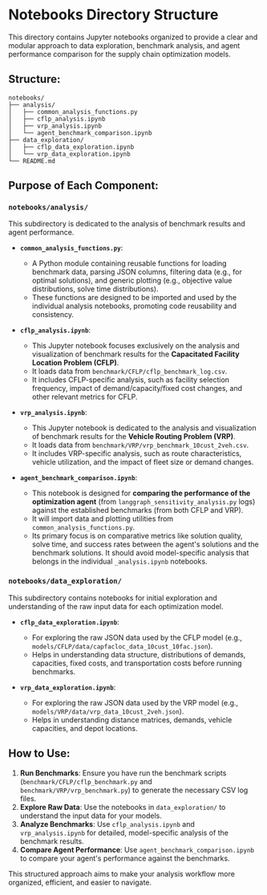 # Notebooks Directory Structure

This directory contains Jupyter notebooks organized to provide a clear and modular approach to data exploration, benchmark analysis, and agent performance comparison for the supply chain optimization models.

## Structure:

```
notebooks/
├── analysis/
│   ├── common_analysis_functions.py
│   ├── cflp_analysis.ipynb
│   ├── vrp_analysis.ipynb
│   └── agent_benchmark_comparison.ipynb
├── data_exploration/
│   ├── cflp_data_exploration.ipynb
│   └── vrp_data_exploration.ipynb
└── README.md
```

## Purpose of Each Component:

### `notebooks/analysis/`

This subdirectory is dedicated to the analysis of benchmark results and agent performance.

*   **`common_analysis_functions.py`**:
    *   A Python module containing reusable functions for loading benchmark data, parsing JSON columns, filtering data (e.g., for optimal solutions), and generic plotting (e.g., objective value distributions, solve time distributions).
    *   These functions are designed to be imported and used by the individual analysis notebooks, promoting code reusability and consistency.

*   **`cflp_analysis.ipynb`**:
    *   This Jupyter notebook focuses exclusively on the analysis and visualization of benchmark results for the **Capacitated Facility Location Problem (CFLP)**.
    *   It loads data from `benchmark/CFLP/cflp_benchmark_log.csv`.
    *   It includes CFLP-specific analysis, such as facility selection frequency, impact of demand/capacity/fixed cost changes, and other relevant metrics for CFLP.

*   **`vrp_analysis.ipynb`**:
    *   This Jupyter notebook is dedicated to the analysis and visualization of benchmark results for the **Vehicle Routing Problem (VRP)**.
    *   It loads data from `benchmark/VRP/vrp_benchmark_10cust_2veh.csv`.
    *   It includes VRP-specific analysis, such as route characteristics, vehicle utilization, and the impact of fleet size or demand changes.

*   **`agent_benchmark_comparison.ipynb`**:
    *   This notebook is designed for **comparing the performance of the optimization agent** (from `langgraph_sensitivity_analysis.py` logs) against the established benchmarks (from both CFLP and VRP).
    *   It will import data and plotting utilities from `common_analysis_functions.py`.
    *   Its primary focus is on comparative metrics like solution quality, solve time, and success rates between the agent's solutions and the benchmark solutions. It should avoid model-specific analysis that belongs in the individual `_analysis.ipynb` notebooks.

### `notebooks/data_exploration/`

This subdirectory contains notebooks for initial exploration and understanding of the raw input data for each optimization model.

*   **`cflp_data_exploration.ipynb`**:
    *   For exploring the raw JSON data used by the CFLP model (e.g., `models/CFLP/data/capfacloc_data_10cust_10fac.json`).
    *   Helps in understanding data structure, distributions of demands, capacities, fixed costs, and transportation costs before running benchmarks.

*   **`vrp_data_exploration.ipynb`**:
    *   For exploring the raw JSON data used by the VRP model (e.g., `models/VRP/data/vrp_data_10cust_2veh.json`).
    *   Helps in understanding distance matrices, demands, vehicle capacities, and depot locations.

## How to Use:

1.  **Run Benchmarks**: Ensure you have run the benchmark scripts (`benchmark/CFLP/cflp_benchmark.py` and `benchmark/VRP/vrp_benchmark.py`) to generate the necessary CSV log files.
2.  **Explore Raw Data**: Use the notebooks in `data_exploration/` to understand the input data for your models.
3.  **Analyze Benchmarks**: Use `cflp_analysis.ipynb` and `vrp_analysis.ipynb` for detailed, model-specific analysis of the benchmark results.
4.  **Compare Agent Performance**: Use `agent_benchmark_comparison.ipynb` to compare your agent's performance against the benchmarks.

This structured approach aims to make your analysis workflow more organized, efficient, and easier to navigate.
